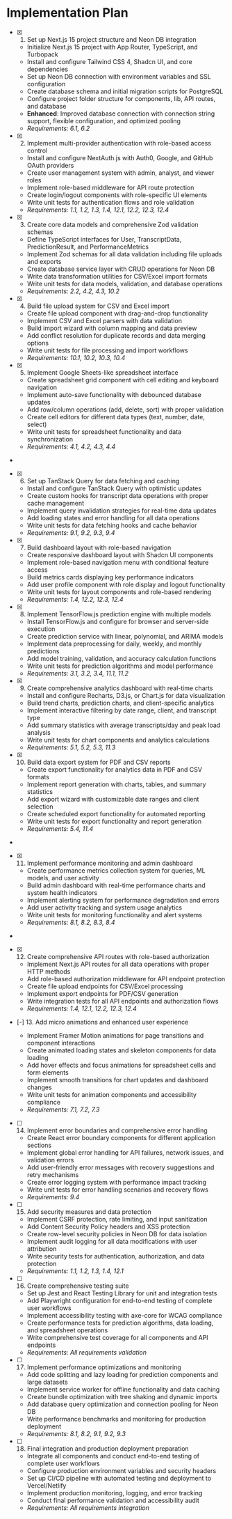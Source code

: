 # Implementation Plan

- [x] 1. Set up Next.js 15 project structure and Neon DB integration

  - Initialize Next.js 15 project with App Router, TypeScript, and Turbopack
  - Install and configure Tailwind CSS 4, Shadcn UI, and core dependencies
  - Set up Neon DB connection with environment variables and SSL configuration
  - Create database schema and initial migration scripts for PostgreSQL
  - Configure project folder structure for components, lib, API routes, and database
  - **Enhanced**: Improved database connection with connection string support, flexible configuration, and optimized pooling
  - _Requirements: 6.1, 6.2_

- [x] 2. Implement multi-provider authentication with role-based access control










  - Install and configure NextAuth.js with Auth0, Google, and GitHub OAuth providers
  - Create user management system with admin, analyst, and viewer roles
  - Implement role-based middleware for API route protection
  - Create login/logout components with role-specific UI elements
  - Write unit tests for authentication flows and role validation
  - _Requirements: 1.1, 1.2, 1.3, 1.4, 12.1, 12.2, 12.3, 12.4_



- [X] 3. Create core data models and comprehensive Zod validation schemas

  - Define TypeScript interfaces for User, TranscriptData, PredictionResult, and PerformanceMetrics
  - Implement Zod schemas for all data validation including file uploads and exports
  - Create database service layer with CRUD operations for Neon DB
  - Write data transformation utilities for CSV/Excel import formats
  - Write unit tests for data models, validation, and database operations
  - _Requirements: 2.2, 4.2, 4.3, 10.2_

- [x] 4. Build file upload system for CSV and Excel import



  - Create file upload component with drag-and-drop functionality
  - Implement CSV and Excel parsers with data validation
  - Build import wizard with column mapping and data preview
  - Add conflict resolution for duplicate records and data merging options
  - Write unit tests for file processing and import workflows
  - _Requirements: 10.1, 10.2, 10.3, 10.4_

- [x] 5. Implement Google Sheets-like spreadsheet interface









  - Create spreadsheet grid component with cell editing and keyboard navigation
  - Implement auto-save functionality with debounced database updates
  - Add row/column operations (add, delete, sort) with proper validation
  - Create cell editors for different data types (text, number, date, select)
  - Write unit tests for spreadsheet functionality and data synchronization
  - _Requirements: 4.1, 4.2, 4.3, 4.4_
-

- [x] 6. Set up TanStack Query for data fetching and caching




  - Install and configure TanStack Query with optimistic updates
  - Create custom hooks for transcript data operations with proper cache management
  - Implement query invalidation strategies for real-time data updates
  - Add loading states and error handling for all data operations
  - Write unit tests for data fetching hooks and cache behavior
  - _Requirements: 9.1, 9.2, 9.3, 9.4_




- [x] 7. Build dashboard layout with role-based navigation

  - Create responsive dashboard layout with Shadcn UI components
  - Implement role-based navigation menu with conditional feature access
  - Build metrics cards displaying key performance indicators
  - Add user profile component with role display and logout functionality
  - Write unit tests for layout components and role-based rendering
  - _Requirements: 1.4, 12.2, 12.3, 12.4_

- [x] 8. Implement TensorFlow.js prediction engine with multiple models





  - Install TensorFlow.js and configure for browser and server-side execution
  - Create prediction service with linear, polynomial, and ARIMA models
  - Implement data preprocessing for daily, weekly, and monthly predictions
  - Add model training, validation, and accuracy calculation functions
  - Write unit tests for prediction algorithms and model performance
  - _Requirements: 3.1, 3.2, 3.4, 11.1, 11.2_

- [x] 9. Create comprehensive analytics dashboard with real-time charts





  - Install and configure Recharts, D3.js, or Chart.js for data visualization
  - Build trend charts, prediction charts, and client-specific analytics
  - Implement interactive filtering by date range, client, and transcript type
  - Add summary statistics with average transcripts/day and peak load analysis
  - Write unit tests for chart components and analytics calculations
  - _Requirements: 5.1, 5.2, 5.3, 11.3_

- [x] 10. Build data export system for PDF and CSV reports





  - Create export functionality for analytics data in PDF and CSV formats
  - Implement report generation with charts, tables, and summary statistics
  - Add export wizard with customizable date ranges and client selection
  - Create scheduled export functionality for automated reporting
  - Write unit tests for export functionality and report generation
  - _Requirements: 5.4, 11.4_
-

- [x] 11. Implement performance monitoring and admin dashboard




  - Create performance metrics collection system for queries, ML models, and user activity
  - Build admin dashboard with real-time performance charts and system health indicators
  - Implement alerting system for performance degradation and errors
  - Add user activity tracking and system usage analytics
  - Write unit tests for monitoring functionality and alert systems
  - _Requirements: 8.1, 8.2, 8.3, 8.4_
-

- [x] 12. Create comprehensive API routes with role-based authorization




  - Implement Next.js API routes for all data operations with proper HTTP methods
  - Add role-based authorization middleware for API endpoint protection
  - Create file upload endpoints for CSV/Excel processing
  - Implement export endpoints for PDF/CSV generation
  - Write integration tests for all API endpoints and authorization flows
  - _Requirements: 1.4, 12.1, 12.2, 12.3, 12.4_

- [-] 13. Add micro animations and enhanced user experience



  - Implement Framer Motion animations for page transitions and component interactions
  - Create animated loading states and skeleton components for data loading
  - Add hover effects and focus animations for spreadsheet cells and form elements
  - Implement smooth transitions for chart updates and dashboard changes
  - Write unit tests for animation components and accessibility compliance
  - _Requirements: 7.1, 7.2, 7.3_

- [ ] 14. Implement error boundaries and comprehensive error handling

  - Create React error boundary components for different application sections
  - Implement global error handling for API failures, network issues, and validation errors
  - Add user-friendly error messages with recovery suggestions and retry mechanisms
  - Create error logging system with performance impact tracking
  - Write unit tests for error handling scenarios and recovery flows
  - _Requirements: 9.4_

- [ ] 15. Add security measures and data protection
  - Implement CSRF protection, rate limiting, and input sanitization
  - Add Content Security Policy headers and XSS protection
  - Create row-level security policies in Neon DB for data isolation
  - Implement audit logging for all data modifications with user attribution
  - Write security tests for authentication, authorization, and data protection
  - _Requirements: 1.1, 1.2, 1.3, 1.4, 12.1_

- [ ] 16. Create comprehensive testing suite
  - Set up Jest and React Testing Library for unit and integration tests
  - Add Playwright configuration for end-to-end testing of complete user workflows
  - Implement accessibility testing with axe-core for WCAG compliance
  - Create performance tests for prediction algorithms, data loading, and spreadsheet operations
  - Write comprehensive test coverage for all components and API endpoints
  - _Requirements: All requirements validation_

- [ ] 17. Implement performance optimizations and monitoring
  - Add code splitting and lazy loading for prediction components and large datasets
  - Implement service worker for offline functionality and data caching
  - Create bundle optimization with tree shaking and dynamic imports
  - Add database query optimization and connection pooling for Neon DB
  - Write performance benchmarks and monitoring for production deployment
  - _Requirements: 8.1, 8.2, 9.1, 9.2, 9.3_

- [ ] 18. Final integration and production deployment preparation
  - Integrate all components and conduct end-to-end testing of complete user workflows
  - Configure production environment variables and security headers
  - Set up CI/CD pipeline with automated testing and deployment to Vercel/Netlify
  - Implement production monitoring, logging, and error tracking
  - Conduct final performance validation and accessibility audit
  - _Requirements: All requirements integration_